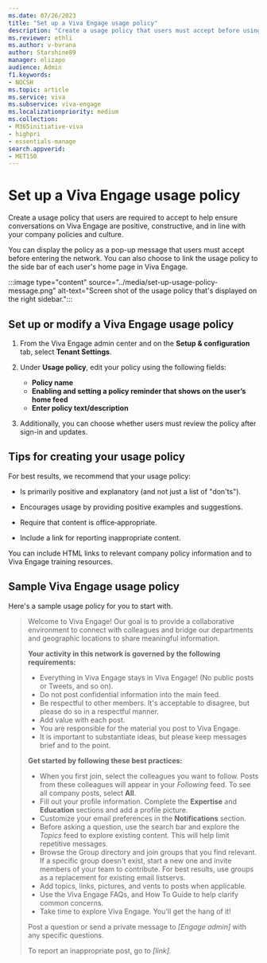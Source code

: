 ```yaml
---
ms.date: 07/26/2023
title: "Set up a Viva Engage usage policy"
description: "Create a usage policy that users must accept before using Viva Engage."
ms.reviewer: ethli
ms.author: v-bvrana
author: Starshine89
manager: elizapo
audience: Admin
f1.keywords:
- NOCSH
ms.topic: article
ms.service: viva
ms.subservice: viva-engage
ms.localizationpriority: medium
ms.collection:  
- M365initiative-viva
- highpri
- essentials-manage
search.appverid:
- MET150
---
```


# Set up a Viva Engage usage policy

Create a usage policy that users are required to accept to help ensure conversations on Viva Engage are positive, constructive, and in line with your company policies and culture.
  
You can display the policy as a pop-up message that users must accept before entering the network. You can also choose to link the usage policy to the side bar of each user's home page in Viva Engage. 

:::image type="content" source="../media/set-up-usage-policy-message.png" alt-text="Screen shot of the usage policy that's displayed on the right sidebar.":::
  
## Set up or modify a Viva Engage usage policy

1. From the Viva Engage admin center and on the **Setup & configuration** tab, select **Tenant Settings**.

2. Under **Usage policy**, edit your policy using the following fields:
    - **Policy name** 
    - **Enabling and setting a policy reminder that shows on the user’s home feed** 
    - **Enter policy text/description**

3. Additionally, you can choose whether users must review the policy after sign-in and updates.
  
## Tips for creating your usage policy

For best results, we recommend that your usage policy:
  
- Is primarily positive and explanatory (and not just a list of "don'ts").

- Encourages usage by providing positive examples and suggestions.

- Require that content is office‐appropriate.

- Include a link for reporting inappropriate content.

You can include HTML links to relevant company policy information and to Viva Engage training resources.
  
## Sample Viva Engage usage policy

Here's a sample usage policy for you to start with.

> Welcome to Viva Engage! Our goal is to provide a collaborative environment to connect with colleagues and bridge our departments and geographic locations to share meaningful information.  
>
> **Your activity in this network is governed by the following requirements:**
>
> - Everything in Viva Engage stays in Viva Engage! (No public posts or Tweets, and so on).
> - Do not post confidential information into the main feed.
> - Be respectful to other members. It's acceptable to disagree, but please do so in a respectful manner.
> - Add value with each post.
> - You are responsible for the material you post to Viva Engage.
> - It is important to substantiate ideas, but please keep messages brief and to the point.
>
> **Get started by following these best practices:**
>
> - When you first join, select the colleagues you want to follow. Posts from these colleagues will appear in your *Following* feed. To see all company posts, select **All**.
> - Fill out your profile information. Complete the **Expertise** and **Education** sections and add a profile picture.
> - Customize your email preferences in the **Notifications** section.
> - Before asking a question, use the search bar and explore the *Topics* feed to explore existing content. This will help limit repetitive messages.
> - Browse the Group directory and join groups that you find relevant. If a specific group doesn't exist, start a new one and invite members of your team to contribute. For best results, use groups as a replacement for existing email listservs.
> - Add topics, links, pictures, and vents to posts when applicable.
> - Use the Viva Engage FAQs, and How To Guide to help clarify common concerns.
> - Take time to explore Viva Engage. You'll get the hang of it!
>
> Post a question or send a private message to *[Engage admin]* with any specific questions.
>
> To report an inappropriate post, go to *[link]*.